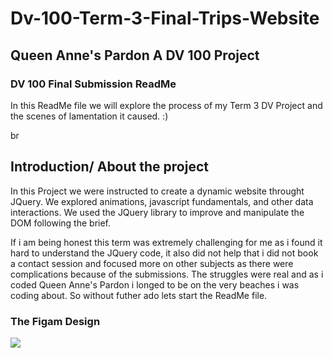# Dv-100-Term-3-Final-Trips-Website

## Queen Anne's Pardon A DV 100 Project

### DV 100 Final Submission ReadMe 

In this ReadMe file we will explore the process of my Term 3 DV Project and the scenes of lamentation it caused. :)

br




## Introduction/ About the project

In this Project we were instructed to create a dynamic website throught JQuery.
We explored animations, javascript fundamentals, and other data interactions. We used the JQuery library to improve and manipulate the DOM following the brief.

If i am being honest this term was extremely challenging for me as i found it hard to understand the JQuery code, it also did not help that i did not book a contact session and focused more on other subjects as there were complications because of the submissions. The struggles were real and as i coded Queen Anne's Pardon i longed to be on the very beaches i was coding about. So without futher ado lets start the ReadMe file. 

### The Figam Design

![](/assets)
